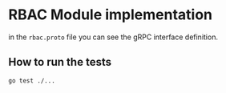 # RBAC Module implementation


in the ```rbac.proto``` file you can see the gRPC interface definition.

## How to run the tests

```sh
go test ./...
```
